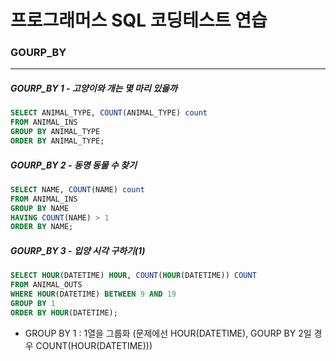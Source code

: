 # 프로그래머스 SQL 코딩테스트 연습

### GOURP_BY

---

##### GOURP_BY 1 - 고양이와 개는 몇 마리 있을까

```SQL
SELECT ANIMAL_TYPE, COUNT(ANIMAL_TYPE) count
FROM ANIMAL_INS
GROUP BY ANIMAL_TYPE
ORDER BY ANIMAL_TYPE;
```

##### GOURP_BY 2 - 동명 동물 수 찾기

```SQL
SELECT NAME, COUNT(NAME) count
FROM ANIMAL_INS
GROUP BY NAME
HAVING COUNT(NAME) > 1
ORDER BY NAME;
```

##### GOURP_BY 3 - 입양 시각 구하기(1)

```SQL
SELECT HOUR(DATETIME) HOUR, COUNT(HOUR(DATETIME)) COUNT
FROM ANIMAL_OUTS
WHERE HOUR(DATETIME) BETWEEN 9 AND 19
GROUP BY 1
ORDER BY HOUR(DATETIME);
```

- GROUP BY 1 : 1열을 그룹화 (문제에선 HOUR(DATETIME), GOURP BY 2일 경우 COUNT(HOUR(DATETIME)))
